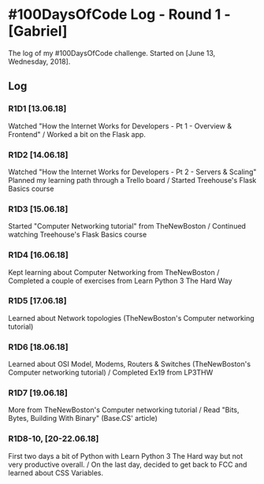 # #100DaysOfCode Log - Round 1 - [Gabriel]

The log of my #100DaysOfCode challenge. Started on [June 13, Wednesday, 2018].

## Log

### R1D1 [13.06.18]
Watched "How the Internet Works for Developers - Pt 1 - Overview & Frontend" /
Worked a bit on the Flask app.

### R1D2 [14.06.18]
Watched "How the Internet Works for Developers - Pt 2 - Servers & Scaling"
Planned my learning path through a Trello board /
Started Treehouse's Flask Basics course

### R1D3 [15.06.18]
Started "Computer Networking tutorial" from TheNewBoston /
Continued watching Treehouse's Flask Basics course

### R1D4 [16.06.18]
Kept learning about Computer Networking from TheNewBoston  / 
Completed a couple of exercises from Learn Python 3 The Hard Way

### R1D5 [17.06.18]
Learned about Network topologies (TheNewBoston's Computer networking tutorial)

### R1D6 [18.06.18]
Learned about OSI Model, Modems, Routers & Switches (TheNewBoston's Computer networking tutorial) /
Completed Ex19 from LP3THW

### R1D7 [19.06.18]
More from TheNewBoston's Computer networking tutorial /
Read "Bits, Bytes, Building With Binary" (Base.CS' article)

### R1D8-10, [20-22.06.18]
First two days a bit of Python with Learn Python 3 The Hard way but not very productive overall. /
On the last day, decided to get back to FCC and learned about CSS Variables.

